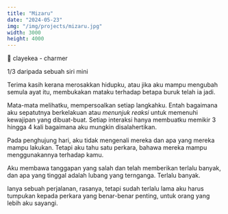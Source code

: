 ```yaml
---
title: "Mizaru"
date: "2024-05-23"
img: "/img/projects/mizaru.jpg"
width: 3000
height: 4000
---
```


🎵 clayekea - charmer

1/3 daripada sebuah siri mini

Terima kasih kerana merosakkan hidupku, atau jika aku mampu mengubah semula ayat itu, membukakan mataku terhadap betapa buruk telah ia jadi.

Mata-mata melihatku, mempersoalkan setiap langkahku. Entah bagaimana aku sepatutnya berkelakuan atau _menunjuk reaksi_ untuk memenuhi kewajipan yang dibuat-buat. Setiap interaksi hanya membuatku memikir 3 hingga 4 kali bagaimana aku mungkin disalahertikan.

Pada penghujung hari, aku tidak mengenali mereka dan apa yang mereka mampu lakukan. Tetapi aku tahu satu perkara, bahawa mereka mampu menggunakannya terhadap kamu.

Aku membawa tanggapan yang salah dan telah memberikan terlalu banyak, dan apa yang tinggal adalah lubang yang ternganga. Terlalu banyak.

Ianya sebuah perjalanan, rasanya, tetapi sudah terlalu lama aku harus tumpukan kepada perkara yang benar-benar penting, untuk orang yang lebih aku sayangi.
